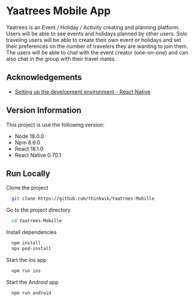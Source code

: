 # Yaatrees Mobile App

Yaatrees is an Event / Holiday / Activity creating and planning platform.
Users will be able to see events and holidays planned by other users.
Solo traveling users will be able to create their own event or holidays and set their preferences on the number of travelers they are wanting to join them.
The users will be able to chat with the event creator (one-on-one) and can also chat in the group with their travel mates.

## Acknowledgements

- [Setting up the development environment - React Native](https://reactnative.dev/docs/environment-setup)

## Version Information

This project is use the following version:

- Node 18.0.0
- Npm 8.6.0
- React 18.1.0
- React Native 0.70.1

## Run Locally

Clone the project

```bash
  git clone https://github.com/thinkwik/Yaatrees-Mobille
```

Go to the project directory

```bash
  cd Yaatrees-Mobille
```

Install dependencies

```bash
  npm install
  npx pod-install
```

Start the ios app

```bash
  npm run ios
```

Start the Android app

```bash
  npm run android
```

